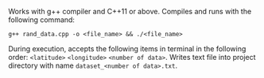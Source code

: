 Works with g++ compiler and C++11 or above. Compiles and runs with the following command:
```
g++ rand_data.cpp -o <file_name> && ./<file_name>
```

During execution, accepts the following items in terminal in the following order: ``<latitude>`` ``<longitude>`` ``<number of data>``.
Writes text file into project directory with name ``dataset_<number of data>.txt``.
